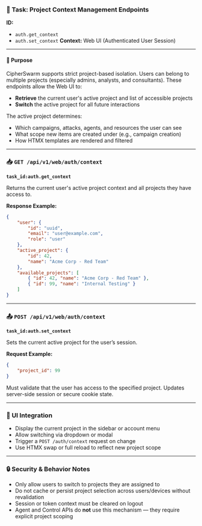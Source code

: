 ### 🧠 Task: Project Context Management Endpoints

**ID:**

-   `auth.get_context`
-   `auth.set_context`
    **Context:** Web UI (Authenticated User Session)

---

#### 🧭 Purpose

CipherSwarm supports strict project-based isolation. Users can belong to multiple projects (especially admins, analysts, and consultants). These endpoints allow the Web UI to:

-   **Retrieve** the current user's active project and list of accessible projects
-   **Switch** the active project for all future interactions

The active project determines:

-   Which campaigns, attacks, agents, and resources the user can see
-   What scope new items are created under (e.g., campaign creation)
-   How HTMX templates are rendered and filtered

---

### 📥 `GET /api/v1/web/auth/context`

**`task_id:auth.get_context`**

Returns the current user's active project context and all projects they have access to.

**Response Example:**

```json
{
    "user": {
        "id": "uuid",
        "email": "user@example.com",
        "role": "user"
    },
    "active_project": {
        "id": 42,
        "name": "Acme Corp - Red Team"
    },
    "available_projects": [
        { "id": 42, "name": "Acme Corp - Red Team" },
        { "id": 99, "name": "Internal Testing" }
    ]
}
```

---

### 📤 `POST /api/v1/web/auth/context`

**`task_id:auth.set_context`**

Sets the current active project for the user’s session.

**Request Example:**

```json
{
    "project_id": 99
}
```

Must validate that the user has access to the specified project. Updates server-side session or secure cookie state.

---

### 🎨 UI Integration

-   Display the current project in the sidebar or account menu
-   Allow switching via dropdown or modal
-   Trigger a `POST /auth/context` request on change
-   Use HTMX swap or full reload to reflect new project scope

---

### 🔒 Security & Behavior Notes

-   Only allow users to switch to projects they are assigned to
-   Do not cache or persist project selection across users/devices without revalidation
-   Session or token context must be cleared on logout
-   Agent and Control APIs do **not** use this mechanism — they require explicit project scoping
